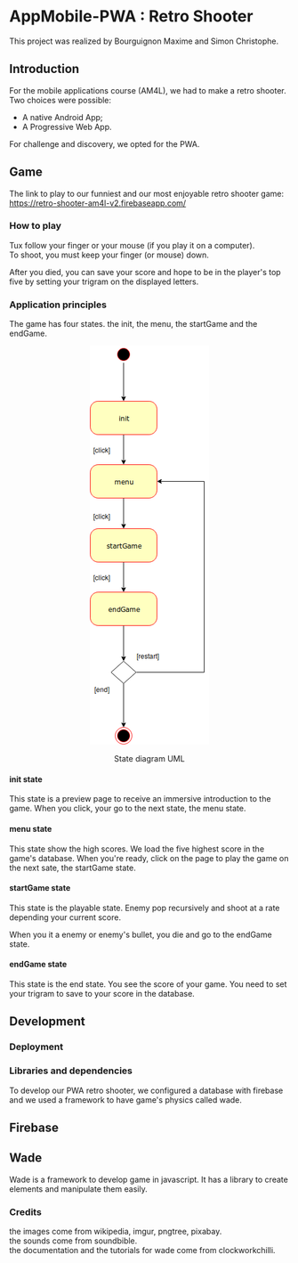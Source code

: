 # AppMobile-PWA : Retro Shooter

This project was realized by Bourguignon Maxime and Simon Christophe.

## Introduction

For the mobile applications course (AM4L), we had to make a retro shooter. Two choices were possible:

- A native Android App;
- A Progressive Web App.

For challenge and discovery, we opted for the PWA.

## Game

The link to play to our funniest and our most enjoyable retro shooter game: https://retro-shooter-am4l-v2.firebaseapp.com/

### How to play

Tux follow your finger or your mouse (if you play it on a computer).\
To shoot, you must keep your finger (or mouse) down.

After you died, you can save your score and hope to be in the player's top five by setting your trigram on the displayed letters.

### Application principles

The game has four states. the init, the menu, the startGame and the endGame.

<p align="center">
<img src="./diagrams/StateMachine.png">
</p>
<p align="center">State diagram UML</p>

#### init state

This state is a preview page to receive an immersive introduction to the game.
When you click, your go to the next state, the menu state.

#### menu state

This state show the high scores. We load the five highest score in the game's database.
When you're ready, click on the page to play the game on the next sate, the startGame state.

#### startGame state

This state is the playable state.
Enemy pop recursively and shoot at a rate depending your current score.

When you it a enemy or enemy's bullet, you die and go to the endGame state.

#### endGame state

This state is the end state.
You see the score of your game. You need to set your trigram to save to your score in the database.

## Development

### Deployment

### Libraries and dependencies

To develop our PWA retro shooter, we configured a database with firebase and we used a framework to have game's physics called wade.

## Firebase

## Wade

Wade is a framework to develop game in javascript. It has a library to create elements and manipulate them easily.

### Credits

the images come from wikipedia, imgur, pngtree, pixabay.\
the sounds come from soundbible.\
the documentation and the tutorials for wade come from clockworkchilli.
